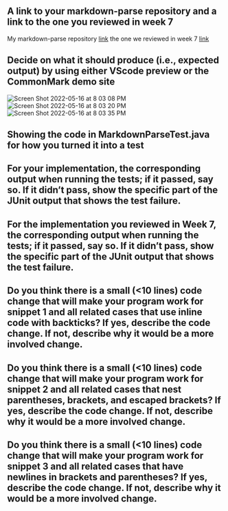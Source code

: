 ## A link to your markdown-parse repository and a link to the one you reviewed in week 7

My markdown-parse repository [link](https://github.com/ha272won/markdown-parser)
the one we reviewed in week 7 [link](https://github.com/zayverrulez/markdown-parser)

## Decide on what it should produce (i.e., expected output) by using either VScode preview or the CommonMark demo site
![Screen Shot 2022-05-16 at 8 03 08 PM](https://user-images.githubusercontent.com/103228431/168719852-10f7b8a4-195c-4720-ae72-73ac6b5de602.png)
![Screen Shot 2022-05-16 at 8 03 20 PM](https://user-images.githubusercontent.com/103228431/168719844-22baa4f9-926f-4ed6-b1c4-ed080b84e132.png)
![Screen Shot 2022-05-16 at 8 03 35 PM](https://user-images.githubusercontent.com/103228431/168719849-d4f5d029-e1ce-4a17-8a0f-f7a0de243e11.png)

## Showing the code in MarkdownParseTest.java for how you turned it into a test

## For your implementation, the corresponding output when running the tests; if it passed, say so. If it didn’t pass, show the specific part of the JUnit output that shows the test failure.


## For the implementation you reviewed in Week 7, the corresponding output when running the tests; if it passed, say so. If it didn’t pass, show the specific part of the JUnit output that shows the test failure.

## Do you think there is a small (<10 lines) code change that will make your program work for snippet 1 and all related cases that use inline code with backticks? If yes, describe the code change. If not, describe why it would be a more involved change.

## Do you think there is a small (<10 lines) code change that will make your program work for snippet 2 and all related cases that nest parentheses, brackets, and escaped brackets? If yes, describe the code change. If not, describe why it would be a more involved change.

## Do you think there is a small (<10 lines) code change that will make your program work for snippet 3 and all related cases that have newlines in brackets and parentheses? If yes, describe the code change. If not, describe why it would be a more involved change.
